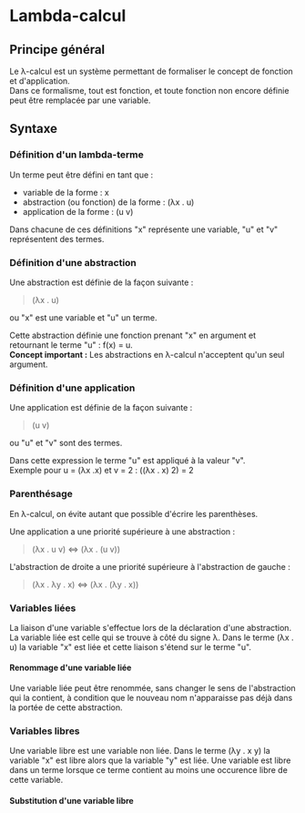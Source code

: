 Lambda-calcul
=============

Principe g&eacute;n&eacute;ral
------------------------------
Le &lambda;-calcul est un syst&egrave;me permettant de formaliser le
concept de fonction et d'application.  
Dans ce formalisme, tout est fonction, et toute fonction non
encore d&eacute;finie peut &ecirc;tre remplac&eacute;e par une variable.

Syntaxe
-------

### D&eacute;finition d'un lambda-terme

Un terme peut &ecirc;tre d&eacute;fini en tant que : 

* variable de la forme : x
* abstraction (ou fonction) de la forme : (&lambda;x . u)
* application de la forme : (u v)

Dans chacune de ces d&eacute;finitions "x" repr&eacute;sente une
variable, "u" et "v" repr&eacute;sentent des termes.


### D&eacute;finition d'une abstraction

Une abstraction est d&eacute;finie de la fa&ccedil;on suivante :
> (&lambda;x . u)

ou "x" est une variable et "u" un terme.

Cette abstraction d&eacute;finie une fonction prenant "x" en argument
et retournant le terme "u" : f(x) = u.  
__Concept important :__ Les abstractions en &lambda;-calcul
n'acceptent qu'un seul argument.


### D&eacute;finition d'une application

Une application est d&eacute;finie de la fa&ccedil;on suivante :
> (u v)

ou "u" et "v" sont des termes.

Dans cette expression le terme "u" est appliqu&eacute; &agrave; la
valeur "v".  
Exemple pour u = (&lambda;x .x) et v = 2 : ((&lambda;x . x) 2) = 2


### Parenth&eacute;sage

En &lambda;-calcul, on &eacute;vite autant que possible
d'&eacute;crire les parenth&egrave;ses.

Une application a une priorit&eacute; sup&eacute;rieure &agrave; une
abstraction :
> (&lambda;x . u v) &hArr; (&lambda;x . (u v))

L'abstraction de droite a une priorit&eacute; sup&eacute;rieure
&agrave; l'abstraction de gauche : 
> (&lambda;x . &lambda;y . x) &hArr; (&lambda;x . (&lambda;y . x))

### Variables li&eacute;es

La liaison d'une variable s'effectue lors de la d&eacute;claration
d'une abstraction. La variable li&eacute;e est celle qui se trouve
&agrave; c&ocirc;t&eacute; du signe &lambda;. Dans le terme (&lambda;x
. u) la variable "x" est li&eacute;e et cette liaison s'&eacute;tend
sur le terme "u".

#### Renommage d'une variable li&eacute;e

Une variable li&eacute;e peut &ecirc;tre renomm&eacute;e, sans changer
le sens de l'abstraction qui la contient, &agrave; condition
que le nouveau nom n'apparaisse pas d&eacute;j&agrave; dans la port&eacute;e 
de cette abstraction.


### Variables libres

Une variable libre est une variable non li&eacute;e. Dans le terme
(&lambda;y . x y) la variable "x" est libre alors que la variable "y"
est li&eacute;e. Une variable est libre dans un terme lorsque ce terme
contient au moins une occurence libre de cette variable.

#### Substitution d'une variable libre

